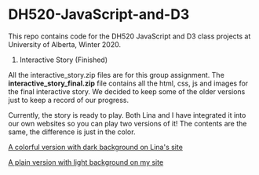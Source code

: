 # DH520-JavaScript-and-D3
This repo contains code for the DH520 JavaScript and D3 class projects at University of Alberta, Winter 2020.

1. Interactive Story (Finished)  

All the interactive_story.zip files are for this group assignment. The __interactive_story_final.zip__ file contains all the html, css, js and images for the final interactive story. We decided to keep some of the older versions just to keep a record of our progress. 

Currently, the story is ready to play. Both Lina and I have integrated it into our own websites so you can play two versions of it! The contents are the same, the difference is just in the color.

[A colorful version with dark background on Lina's site](http://hucodev.srv.ualberta.ca/pepe/story.html)

[A plain version with light background on my site](http://hucodev.srv.ualberta.ca/zhenyan1/interactive_story.html)
